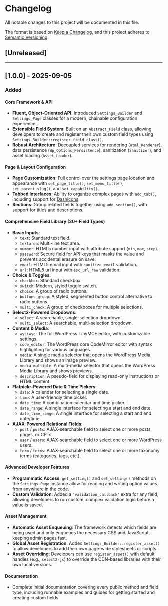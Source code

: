 # Changelog

All notable changes to this project will be documented in this file.

The format is based on [Keep a Changelog](https://keepachangelog.com/en/1.0.0/),
and this project adheres to [Semantic Versioning](https://semver.org/spec/v2.0.0.html).

## [Unreleased]

---

## [1.0.0] - 2025-09-05

### Added

#### Core Framework & API
- **Fluent, Object-Oriented API**: Introduced `Settings_Builder` and `Settings_Page` classes for a modern, chainable configuration experience.
- **Extensible Field System**: Built on an `Abstract_Field` class, allowing developers to create and register their own custom field types using `Settings_Builder::register_field_class()`.
- **Robust Architecture**: Decoupled services for rendering (`Html_Renderer`), data persistence (`Wp_Options_Persistence`), sanitization (`Sanitizer`), and asset loading (`Asset_Loader`).

#### Page & Layout Configuration
- **Page Customization**: Full control over the settings page location and appearance with `set_page_title()`, `set_menu_title()`, `set_parent_slug()`, and `set_capability()`.
- **Tabbed Interfaces**: Ability to organize complex pages with `add_tab()`, including support for [Dashicons](https://developer.wordpress.org/resource/dashicons/).
- **Sections**: Group related fields together using `add_section()`, with support for titles and descriptions.

#### Comprehensive Field Library (30+ Field Types)
- **Basic Inputs**:
  - `text`: Standard text field.
  - `textarea`: Multi-line text area.
  - `number`: HTML5 number input with attribute support (`min`, `max`, `step`).
  - `password`: Secure field for API keys that masks the value and prevents accidental erasure on save.
  - `email`: HTML5 email input with `sanitize_email` validation.
  - `url`: HTML5 url input with `esc_url_raw` validation.
- **Choice & Toggles**:
  - `checkbox`: Standard checkbox.
  - `switch`: Modern, styled toggle switch.
  - `choice`: A group of radio buttons.
  - `buttons_group`: A styled, segmented button control alternative to radio buttons.
  - `multi_check`: A group of checkboxes for multiple selections.
- **Select2-Powered Dropdowns**:
  - `select`: A searchable, single-selection dropdown.
  - `multi_select`: A searchable, multi-selection dropdown.
- **Content & Media**:
  - `wysiwyg`: The full WordPress TinyMCE editor, with customizable settings.
  - `code_editor`: The WordPress core CodeMirror editor with syntax highlighting for various languages.
  - `media`: A single media selector that opens the WordPress Media Library and shows an image preview.
  - `media_multiple`: A multi-media selector that opens the WordPress Media Library and shows previews.
  - `description`: A pseudo-field for displaying read-only instructions or HTML content.
- **Flatpickr-Powered Date & Time Pickers**:
  - `date`: A calendar for selecting a single date.
  - `time`: A user-friendly time picker.
  - `date_time`: A combination calendar and time picker.
  - `date_range`: A single interface for selecting a start and end date.
  - `date_time_range`: A single interface for selecting a start and end date/time.
- **AJAX-Powered Relational Fields**:
  - `post` / `posts`: AJAX-searchable field to select one or more posts, pages, or CPTs.
  - `user` / `users`: AJAX-searchable field to select one or more WordPress users.
  - `term` / `terms`: AJAX-searchable field to select one or more taxonomy terms (categories, tags, etc.).

#### Advanced Developer Features
- **Programmatic Access**: `get_setting()` and `set_setting()` methods on the `Settings_Page` instance allow for reading and writing option values from anywhere in the code.
- **Custom Validation**: Added a `'validation_callback'` extra for any field, allowing developers to run custom, complex validation logic before a value is saved.

#### Asset Management
- **Automatic Asset Enqueuing**: The framework detects which fields are being used and only enqueues the necessary CSS and JavaScript, keeping admin pages fast.
- **Global Asset Registration**: Added `Settings_Builder::register_asset()` to allow developers to add their own page-wide stylesheets or scripts.
- **Asset Overriding**: Developers can use `register_asset()` with default handles (e.g., `select2-js`) to override the CDN-based libraries with their own local versions.

#### Documentation
- Complete initial documentation covering every public method and field type, including runnable examples and guides for getting started and creating custom fields.
